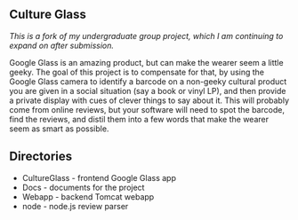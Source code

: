 Culture Glass
---------------

_This is a fork of my undergraduate group project, which I am continuing to expand on after submission._

Google Glass is an amazing product, but can make the wearer seem a
little geeky. The goal of this project is to compensate for that, by using
the Google Glass camera to identify a barcode on a non-geeky cultural
product you are given in a social situation (say a book or vinyl LP), and
then provide a private display with cues of clever things to say about it.
This will probably come from online reviews, but your software will
need to spot the barcode, find the reviews, and distil them into a few
words that make the wearer seem as smart as possible. 

Directories
-----------

- CultureGlass - frontend Google Glass app
- Docs - documents for the project
- Webapp - backend Tomcat webapp
- node - node.js review parser
